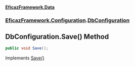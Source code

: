 #### [EficazFramework.Data](EficazFrameworkData.md 'EficazFramework Data')
### [EficazFramework.Configuration](EficazFrameworkData.md#EficazFramework.Configuration 'EficazFramework.Configuration').[DbConfiguration](EficazFramework.Configuration/DbConfiguration.md 'EficazFramework.Configuration.DbConfiguration')

## DbConfiguration.Save() Method

```csharp
public void Save();
```

Implements [Save()](EficazFramework.Configuration/IDbConfig/Save().md 'EficazFramework.Configuration.IDbConfig.Save()')